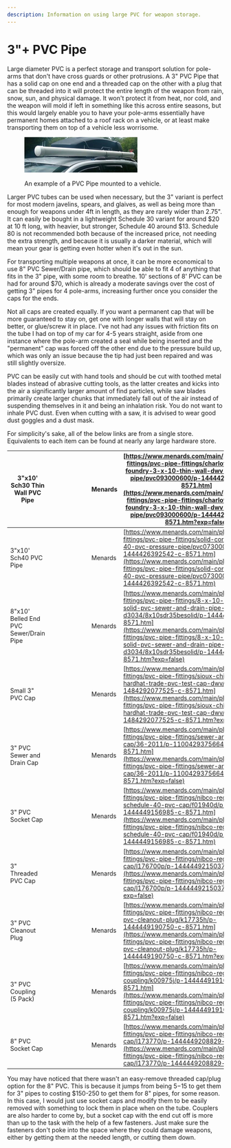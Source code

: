 ```yaml
---
description: Information on using large PVC for weapon storage.
---
```


# 3"+ PVC Pipe

Large diameter PVC is a perfect storage and transport solution for pole-arms that don't have cross guards or other protrusions. A 3" PVC Pipe that has a solid cap on one end and a threaded cap on the other with a plug that can be threaded into it will protect the entire length of the weapon from rain, snow, sun, and physical damage. It won't protect it from heat, nor cold, and the weapon will mold if left in something like this across entire seasons, but this would largely enable you to have your pole-arms essentially have permanent homes attached to a roof rack on a vehicle, or at least make transporting them on top of a vehicle less worrisome.

<div align="left"><figure><img src="../.gitbook/assets/image (14).png" alt=""><figcaption><p>An example of a PVC Pipe mounted to a vehicle.</p></figcaption></figure></div>

Larger PVC tubes can be used when necessary, but the 3" variant is perfect for most modern javelins, spears, and glaives, as well as being more than enough for weapons under 4ft in length, as they are rarely wider than 2.75". It can easily be bought in a lightweight Schedule 30 variant for around $20 at 10 ft long, with heavier, but stronger, Schedule 40 around $13. Schedule 80 is not recommended both because of the increased price, not needing the extra strength, and because it is usually a darker material, which will mean your gear is getting even hotter when it's out in the sun.

For transporting multiple weapons at once, it can be more economical to use 8" PVC Sewer/Drain pipe, which should be able to fit 4 of anything that fits in the 3" pipe, with some room to breathe. 10' sections of 8' PVC can be had for around $70, which is already a moderate savings over the cost of getting 3" pipes for 4 pole-arms, increasing further once you consider the caps for the ends.

Not all caps are created equally. If you want a permanent cap that will be more guaranteed to stay on, get one with longer walls that will stay on better, or glue/screw it in place. I've not had any issues with friction fits on the tube I had on top of my car for 4-5 years straight, aside from one instance where the pole-arm created a seal while being inserted and the "permanent" cap was forced off the other end due to the pressure build up, which was only an issue because the tip had just been repaired and was still slightly oversize.

PVC can be easily cut with hand tools and should be cut with toothed metal blades instead of abrasive cutting tools, as the latter creates and kicks into the air a significantly larger amount of find particles, while saw blades primarily create larger chunks that immediately fall out of the air instead of suspending themselves in it and being an inhalation risk. You do not want to inhale PVC dust. Even when cutting with a saw, it is advised to wear good dust goggles and a dust mask.

For simplicity's sake, all of the below links are from a single store. Equivalents to each item can be found at nearly any large hardware store.

| 3"x10' Sch30 Thin Wall PVC Pipe        | <div><figure><img src="../.gitbook/assets/image (3) (1).png" alt=""><figcaption></figcaption></figure></div> | Menards | [https://www.menards.com/main/plumbing/pipe-fittings/pvc-pipe-fittings/charlotte-pipe-and-foundry-3-x-10-thin-wall-dwv-sch-30-pvc-pipe/pvc093000600/p-1444426397401-c-8571.htm](https://www.menards.com/main/plumbing/pipe-fittings/pvc-pipe-fittings/charlotte-pipe-and-foundry-3-x-10-thin-wall-dwv-sch-30-pvc-pipe/pvc093000600/p-1444426397401-c-8571.htm?exp=false) |
| -------------------------------------- | ------------------------------------------------------------------------------------------------------------ | ------- | ------------------------------------------------------------------------------------------------------------------------------------------------------------------------------------------------------------------------------------------------------------------------------------------------------------------------------------------------------------------------ |
| 3"x10' Sch40 PVC Pipe                  | <div><figure><img src="../.gitbook/assets/image (2) (1).png" alt=""><figcaption></figcaption></figure></div> | Menards | [https://www.menards.com/main/plumbing/pipe-fittings/pvc-pipe-fittings/solid-core-schedule-40-pvc-pressure-pipe/pvc073000600hc/p-1444426392542-c-8571.htm](https://www.menards.com/main/plumbing/pipe-fittings/pvc-pipe-fittings/solid-core-schedule-40-pvc-pressure-pipe/pvc073000600hc/p-1444426392542-c-8571.htm)                                                     |
| 8"x10' Belled End PVC Sewer/Drain Pipe | <div><figure><img src="../.gitbook/assets/image (8).png" alt=""><figcaption></figcaption></figure></div>     | Menards | [https://www.menards.com/main/plumbing/pipe-fittings/pvc-pipe-fittings/8-x-10-belled-end-solid-pvc-sewer-and-drain-pipe-astm-d3034/8x10sdr35besolid/p-1444438060810-c-8571.htm](https://www.menards.com/main/plumbing/pipe-fittings/pvc-pipe-fittings/8-x-10-belled-end-solid-pvc-sewer-and-drain-pipe-astm-d3034/8x10sdr35besolid/p-1444438060810-c-8571.htm?exp=false) |
| Small 3" PVC Cap                       | <div><figure><img src="../.gitbook/assets/image (1) (1).png" alt=""><figcaption></figcaption></figure></div> | Menards | [https://www.menards.com/main/plumbing/pipe-fittings/pvc-pipe-fittings/sioux-chief-reg-hardhat-trade-pvc-test-cap-dwv/880-03ppk/p-1484292077525-c-8571.htm](https://www.menards.com/main/plumbing/pipe-fittings/pvc-pipe-fittings/sioux-chief-reg-hardhat-trade-pvc-test-cap-dwv/880-03ppk/p-1484292077525-c-8571.htm?exp=false)                                         |
| 3" PVC Sewer and Drain Cap             | <div><figure><img src="../.gitbook/assets/image (8) (1).png" alt=""><figcaption></figcaption></figure></div> | Menards | [https://www.menards.com/main/plumbing/pipe-fittings/pvc-pipe-fittings/sewer-and-drain-pvc-cap/36-2011/p-1100429375664536-c-8571.htm](https://www.menards.com/main/plumbing/pipe-fittings/pvc-pipe-fittings/sewer-and-drain-pvc-cap/36-2011/p-1100429375664536-c-8571.htm?exp=false)                                                                                     |
| 3" PVC Socket Cap                      | <div><figure><img src="../.gitbook/assets/image (13).png" alt=""><figcaption></figcaption></figure></div>    | Menards | [https://www.menards.com/main/plumbing/pipe-fittings/pvc-pipe-fittings/nibco-reg-socket-schedule-40-pvc-cap/f01940d/p-1444449156985-c-8571.htm](https://www.menards.com/main/plumbing/pipe-fittings/pvc-pipe-fittings/nibco-reg-socket-schedule-40-pvc-cap/f01940d/p-1444449156985-c-8571.htm)                                                                           |
| 3" Threaded PVC Cap                    | <div><figure><img src="../.gitbook/assets/image (4) (1).png" alt=""><figcaption></figcaption></figure></div> | Menards | [https://www.menards.com/main/plumbing/pipe-fittings/pvc-pipe-fittings/nibco-reg-fip-pvc-cap/l176700p/p-1444449215037-c-8571.htm](https://www.menards.com/main/plumbing/pipe-fittings/pvc-pipe-fittings/nibco-reg-fip-pvc-cap/l176700p/p-1444449215037-c-8571.htm?exp=false)                                                                                             |
| 3" PVC Cleanout Plug                   | <div><figure><img src="../.gitbook/assets/image (11).png" alt=""><figcaption></figcaption></figure></div>    | Menards | [https://www.menards.com/main/plumbing/pipe-fittings/pvc-pipe-fittings/nibco-reg-mip-dwv-pvc-cleanout-plug/k17735h/p-1444449190750-c-8571.htm](https://www.menards.com/main/plumbing/pipe-fittings/pvc-pipe-fittings/nibco-reg-mip-dwv-pvc-cleanout-plug/k17735h/p-1444449190750-c-8571.htm?exp=false)                                                                   |
| <p>3" PVC Coupling<br>(5 Pack)</p>     | <div><figure><img src="../.gitbook/assets/image (6) (1).png" alt=""><figcaption></figcaption></figure></div> | Menards | [https://www.menards.com/main/plumbing/pipe-fittings/pvc-pipe-fittings/nibco-reg-dwv-pvc-coupling/k00975j/p-1444449191059-c-8571.htm](https://www.menards.com/main/plumbing/pipe-fittings/pvc-pipe-fittings/nibco-reg-dwv-pvc-coupling/k00975j/p-1444449191059-c-8571.htm?exp=false)                                                                                     |
| 8" PVC Socket Cap                      | <div><figure><img src="../.gitbook/assets/image (12).png" alt=""><figcaption></figcaption></figure></div>    | Menards | [https://www.menards.com/main/plumbing/pipe-fittings/pvc-pipe-fittings/nibco-reg-socket-pvc-cap/l173770/p-1444449208829-c-8571.htm](https://www.menards.com/main/plumbing/pipe-fittings/pvc-pipe-fittings/nibco-reg-socket-pvc-cap/l173770/p-1444449208829-c-8571.htm)                                                                                                   |

You may have noticed that there wasn't an easy-remove threaded cap/plug option for the 8" PVC. This is because it jumps from being $5-$15 to get them for 3" pipes to costing $150-250 to get them for 8" pipes, for some reason. In this case, I would just use socket caps and modify them to be easily removed with something to lock them in place when on the tube. Couplers are also harder to come by, but a socket cap with the end cut off is more than up to the task with the help of a few fasteners. Just make sure the fasteners don't poke into the space where they could damage weapons, either by getting them at the needed length, or cutting them down.
